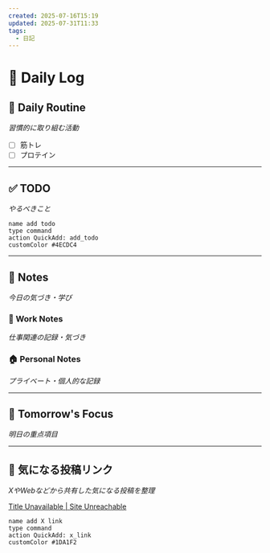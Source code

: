 ```yaml
---
created: 2025-07-16T15:19
updated: 2025-07-31T11:33
tags:
  - 日記
---
```


# 📅 Daily Log

## 💪 Daily Routine
*習慣的に取り組む活動*

- [ ] 筋トレ
- [ ] プロテイン

---

## ✅ TODO
*やるべきこと*

```button
name add todo
type command
action QuickAdd: add_todo
customColor #4ECDC4
```

---

## 📝 Notes
*今日の気づき・学び*

### 💼 Work Notes
*仕事関連の記録・気づき*



### 🏠 Personal Notes  
*プライベート・個人的な記録*



---

## 🎯 Tomorrow's Focus
*明日の重点項目*

---

## 🔗 気になる投稿リンク
*XやWebなどから共有した気になる投稿を整理*

[Title Unavailable \| Site Unreachable](https://x.com/taziku_co/status/1945248911507038313?s=61)
```button
name add X link
type command
action QuickAdd: x_link
customColor #1DA1F2
```
